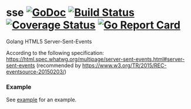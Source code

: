 # sse [![GoDoc](https://godoc.org/github.com/jaddr2line/sse?status.svg)](https://godoc.org/github.com/jaddr2line/sse) [![Build Status](https://travis-ci.org/jaddr2line/sse.svg?branch=master)](https://travis-ci.org/jaddr2line/sse) [![Coverage Status](https://coveralls.io/repos/github/jaddr2line/sse/badge.svg?branch=master)](https://coveralls.io/github/jaddr2line/sse?branch=master) [![Go Report Card](https://goreportcard.com/badge/github.com/jaddr2line/sse)](https://goreportcard.com/report/github.com/jaddr2line/sse)

Golang HTML5 Server-Sent-Events

According to the following specification: https://html.spec.whatwg.org/multipage/server-sent-events.html#server-sent-events (recommended by https://www.w3.org/TR/2015/REC-eventsource-20150203/)

### Example

See [example](https://github.com/jaddr2line/sse/tree/master/example) for an example.
